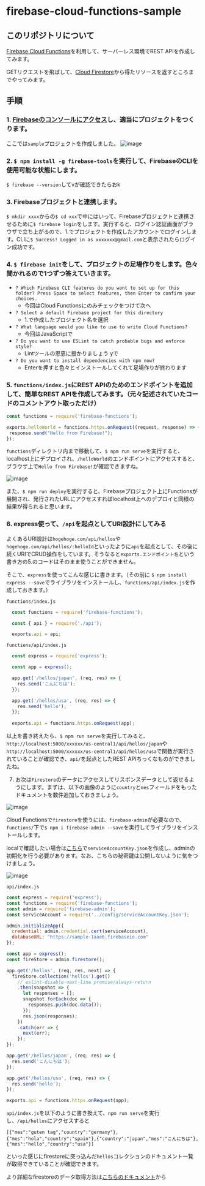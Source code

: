 # firebase-cloud-functions-sample

## このリポジトリについて
[Firebase Cloud Functions](https://firebase.google.com/docs/functions/?hl=ja)を利用して、サーバーレス環境でREST APIを作成してみます。

GETリクエストを飛ばして、[Cloud Firestore](https://firebase.google.com/docs/firestore?hl=ja)から得たリソースを返すところまでやってみます。

## 手順

### 1. [Firebaseのコンソールにアクセス](https://console.firebase.google.com/u/0/?hl=ja)し、適当にプロジェクトをつくります。

ここでは`sample`プロジェクトを作成しました。
![image](https://user-images.githubusercontent.com/28256336/60176378-0e3a8580-9851-11e9-9bac-19098f7971b4.png)

### 2. `$ npm install -g firebase-tools`を実行して、FirebaseのCLIを使用可能な状態にします。

`$ firebase --version`してvが確認できたらおk

### 3. Firebaseプロジェクトと連携します。

`$ mkdir xxxx`からの`$ cd xxx`で中にはいって、Firebaseプロジェクトと連携させるために`$ firebase login`をします。実行すると、ログイン認証画面がブラウザで立ち上がるので、1.でプロジェクトを作成したアカウントでログインします。CLIに`$ Success! Logged in as xxxxxxx@gmail.com`と表示されたらログイン成功です。

### 4. `$ firebase init`をして、プロジェクトの足場作りをします。色々聞かれるので1つずつ答えていきます。
  - `? Which Firebase CLI features do you want to set up for this folder? Press Space to select features, then Enter to confirm your choices.`
    - 今回はCloud Functionsにのみチェックをつけて次へ
  - `? Select a default Firebase project for this directory`
    - 1.で作成したプロジェクト名を選択
  - `? What language would you like to use to write Cloud Functions?`
    - 今回はJavaScriptで
  - `? Do you want to use ESLint to catch probable bugs and enforce style?`
    - Lintツールの恩恵に授かりましょう yで
  - `? Do you want to install dependencies with npm now?`
    - Enterを押すと色々とインストールしてくれて足場作りが終わります
  
### 5. `functions/index.js`にREST APIのためのエンドポイントを追加して、簡単なREST APIを作成してみます。（元々記述されていたコードのコメントアウト取っただけ）
  
```javascript
const functions = require('firebase-functions');

exports.helloWorld = functions.https.onRequest((request, response) => {
 response.send("Hello from Firebase!");
});
```
  
`functions`ディレクトリ内まで移動して、`$ npm run serve`を実行すると、localhost上にデプロイされ、`/helloWorld`のエンドポイントにアクセスすると、ブラウザ上で`Hello from Firebase!`が確認できますね。

![image](https://user-images.githubusercontent.com/28256336/60177714-8e161f00-9854-11e9-8f21-6a69cf216b5f.png)
   
また、`$ npm run deploy`を実行すると、Firebaseプロジェクト上にFunctionsが展開され、発行されたURLにアクセスすればlocalhost上へのデプロイと同様の結果が得られると思います。

### 6. express使って、`/api`を起点としてURI設計にしてみる

よくあるURI設計は`hogehoge.com/api/hellos`や`hogehoge.com/api/hellos/:helloId`といったように`api`を起点として、その後に続くURIでCRUD操作をしています。そうなると`exports.エンドポイント名`という書き方の5.のコードはそのまま使うことができません。

そこで、`express`を使ってこんな感じに書きます。（その前に `$ npm install express --save`でライブラリをインストールし、`functions/api/index.js`を作成しておきます。）

`functions/index.js`
```javascript
  const functions = require('firebase-functions');

  const { api } = require('./api');

  exports.api = api;
```

`functions/api/index.js`
``` javascript
  const express = require('express');

  const app = express();

  app.get('/hellos/japan', (req, res) => {
    res.send('こんにちは');
  });

  app.get('/hellos/usa', (req, res) => {
    res.send('hello');
  });
  
  exports.api = functions.https.onRequest(app);
```

以上を書き終えたら、`$ npm run serve`を実行してみると、`http://localhost:5000/xxxxxx/us-central1/api/hellos/japan`や`http://localhost:5000/xxxxxx/us-central1/api/hellos/usa`で関数が実行されていることが確認でき、`api/`を起点としたREST APIちっくなものができましたね。

7. お次は`Firestore`のデータにアクセスしてリスポンスデータとして返せるようにします。まずは、以下の画像のように`country`と`mes`フィールドをもったドキュメントを数件追加しておきましょう。

![image](https://user-images.githubusercontent.com/28256336/60379864-db250b80-9a75-11e9-969e-5a4ab87997f7.png)

Cloud Functionsで`firestore`を使うには、`firebase-admin`が必要なので、`functions/`下で`$ npm i firebase-admin --save`を実行してライブラリをインストールします。

localで確認したい場合は[こちら](https://console.firebase.google.com/u/0/project/_/settings/serviceaccounts/adminsdk?hl=ja)で`serviceAccountKey.json`を作成し、adminの初期化を行う必要があります。なお、こちらの秘密鍵は公開しないように気をつけましょう。

![image](https://user-images.githubusercontent.com/28256336/60381044-825f6e00-9a89-11e9-8c6b-4b08b5dae74b.png)

`api/index.js`
``` javascript
const express = require('express');
const functions = require('firebase-functions');
const admin = require('firebase-admin');
const serviceAccount = require('../config/serviceAccountKey.json');

admin.initializeApp({
  credential: admin.credential.cert(serviceAccount),
  databaseURL: "https://sample-1aae6.firebaseio.com"
});

const app = express();
const fireStore = admin.firestore();

app.get('/hellos', (req, res, next) => {
  fireStore.collection('hellos').get()
    // eslint-disable-next-line promise/always-return
    .then(snapshot => {
      let responses = [];
      snapshot.forEach(doc => {
        responses.push(doc.data());
      });
      res.json(responses);
    })
    .catch(err => {
      next(err);
    });
});

app.get('/hellos/japan', (req, res) => {
  res.send('こんにちは');
});

app.get('/hellos/usa', (req, res) => {
  res.send('hello');
});

exports.api = functions.https.onRequest(app);
```

`api/index.js`を以下のように書き換えて、`npm run serve`を実行し、`/api/hellos`にアクセスすると

```
[{"mes":"guten tag","country":"germany"},{"mes":"hola","country":"spain"},{"country":"japan","mes":"こんにちは"},{"mes":"hello","country":"usa"}]
```
といった感じにfirestoreに突っ込んだ`hellos`コレクションのドキュメント一覧が取得できていることが確認できます。

より詳細なfirestoreのデータ取得方法は[こちらのドキュメント](https://firebase.google.com/docs/firestore/query-data/get-data?hl=ja#get_all_documents_in_a_collection)から
